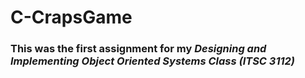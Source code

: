 # C-CrapsGame
### This was the first assignment for my *Designing and Implementing Object Oriented Systems Class (ITSC 3112)*
